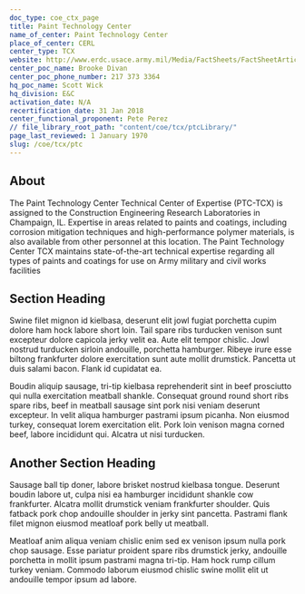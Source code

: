 ```yaml
---
doc_type: coe_ctx_page 
title: Paint Technology Center 
name_of_center: Paint Technology Center 
place_of_center: CERL
center_type: TCX
website: http://www.erdc.usace.army.mil/Media/FactSheets/FactSheetArticleView/tabid/9254/Article/476731/paint-technology-center.aspx
center_poc_name: Brooke Divan
center_poc_phone_number: 217 373 3364
hq_poc_name: Scott Wick
hq_division: E&C
activation_date: N/A
recertification_date: 31 Jan 2018
center_functional_proponent: Pete Perez
// file_library_root_path: "content/coe/tcx/ptcLibrary/" 
page_last_reviewed: 1 January 1970 
slug: /coe/tcx/ptc
---
```


## About 

The Paint Technology Center Technical Center of Expertise (PTC-TCX) is assigned to the Construction Engineering Research Laboratories in Champaign, IL. Expertise in areas related to paints and coatings, including corrosion mitigation techniques and high-performance polymer materials, is also available from other personnel at this location. The Paint Technology Center TCX maintains state-of-the-art technical expertise regarding all types of paints and coatings for use on Army military and civil works facilities 

 ## Section Heading 

 Swine filet mignon id kielbasa, deserunt elit jowl fugiat porchetta cupim dolore ham hock labore short loin. Tail spare ribs turducken venison sunt excepteur dolore capicola jerky velit ea. Aute elit tempor chislic. Jowl nostrud turducken sirloin andouille, porchetta hamburger. Ribeye irure esse biltong frankfurter dolore exercitation sunt aute mollit drumstick. Pancetta ut duis salami bacon. Flank id cupidatat ea. 

 Boudin aliquip sausage, tri-tip kielbasa reprehenderit sint in beef prosciutto qui nulla exercitation meatball shankle. Consequat ground round short ribs spare ribs, beef in meatball sausage sint pork nisi veniam deserunt excepteur. In velit aliqua hamburger pastrami ipsum picanha. Non eiusmod turkey, consequat lorem exercitation elit. Pork loin venison magna corned beef, labore incididunt qui. Alcatra ut nisi turducken. 

 ## Another Section Heading 

 Sausage ball tip doner, labore brisket nostrud kielbasa tongue. Deserunt boudin labore ut, culpa nisi ea hamburger incididunt shankle cow frankfurter. Alcatra mollit drumstick veniam frankfurter shoulder. Quis fatback pork chop andouille shoulder in jerky sint pancetta. Pastrami flank filet mignon eiusmod meatloaf pork belly ut meatball. 

 Meatloaf anim aliqua veniam chislic enim sed ex venison ipsum nulla pork chop sausage. Esse pariatur proident spare ribs drumstick jerky, andouille porchetta in mollit ipsum pastrami magna tri-tip. Ham hock rump cillum turkey veniam. Commodo laborum eiusmod chislic swine mollit elit ut andouille tempor ipsum ad labore. 

